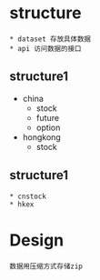 
# structure
	* dataset 存放具体数据
	* api 访问数据的接口

## structure1
* china
	* stock
	* future
	* option
* hongkong
	* stock

## structure1
	* cnstock
	* hkex

# Design
	数据用压缩方式存储zip
